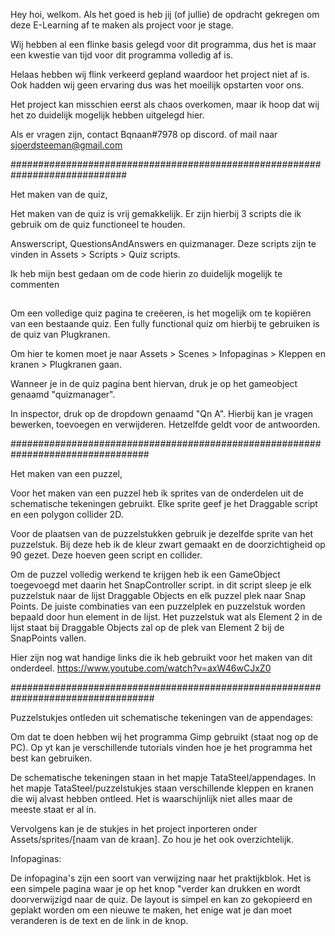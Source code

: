 Hey hoi, welkom. Als het goed is heb jij (of jullie) de opdracht gekregen om deze E-Learning af te maken als project voor je stage.

Wij hebben al een flinke basis gelegd voor dit programma, dus het is maar een kwestie van tijd voor dit programma volledig af is.

Helaas hebben wij flink verkeerd gepland waardoor het project niet af is. Ook hadden wij geen ervaring dus was het moeilijk opstarten voor ons.

Het project kan misschien eerst als chaos overkomen, maar ik hoop dat wij het zo duidelijk mogelijk hebben uitgelegd hier.

Als er vragen zijn, contact Bqnaan#7978 op discord. of mail naar sjoerdsteeman@gmail.com

#############################################################################

Het maken van de quiz,

Het maken van de quiz is vrij gemakkelijk. Er zijn hierbij 3 scripts die ik gebruik om de quiz functioneel te houden. 

Answerscript, QuestionsAndAnswers en quizmanager. Deze scripts zijn te vinden in Assets > Scripts > Quiz scripts.

Ik heb mijn best gedaan om de code hierin zo duidelijk mogelijk te commenten

##

Om een volledige quiz pagina te creëeren, is het mogelijk om te kopiëren van een bestaande quiz. Een fully functional quiz om hierbij te gebruiken is de quiz van Plugkranen.

Om hier te komen moet je naar Assets > Scenes > Infopaginas > Kleppen en kranen > Plugkranen gaan.

Wanneer je in de quiz pagina bent hiervan, druk je op het gameobject genaamd "quizmanager".

In inspector, druk op de dropdown genaamd "Qn A". Hierbij kan je vragen bewerken, toevoegen en verwijderen. Hetzelfde geldt voor de antwoorden.

#################################################################################

Het maken van een puzzel,

Voor het maken van een puzzel heb ik sprites van de onderdelen uit de schematische tekeningen gebruikt.
Elke sprite geef je het Draggable script en een polygon collider 2D.

Voor de plaatsen van de puzzelstukken gebruik je dezelfde sprite van het puzzelstuk.
Bij deze heb ik de kleur zwart gemaakt en de doorzichtigheid op 90 gezet.
Deze hoeven geen script en collider.

Om de puzzel volledig werkend te krijgen heb ik een GameObject toegevoegd met daarin het SnapController script.
in dit script sleep je elk puzzelstuk naar de lijst Draggable Objects en elk puzzel plek naar Snap Points.
De juiste combinaties van een puzzelplek en puzzelstuk worden bepaald door hun element in de lijst. 
Het puzzelstuk wat als Element 2 in de lijst staat bij Draggable Objects zal op de plek van Element 2 bij de SnapPoints vallen.

Hier zijn nog wat handige links die ik heb gebruikt voor het maken van dit onderdeel.
https://www.youtube.com/watch?v=axW46wCJxZ0

##################################################################################

Puzzelstukjes ontleden uit schematische tekeningen van de appendages:

Om dat te doen hebben wij het programma Gimp gebruikt (staat nog op de PC).
Op yt kan je verschillende tutorials vinden hoe je het programma het best kan gebruiken.

De schematische tekeningen staan in het mapje TataSteel/appendages.
In het mapje TataSteel/puzzelstukjes staan verschillende kleppen en kranen die wij alvast hebben ontleed. Het is waarschijnlijk niet alles maar
de meeste staat er al in.

Vervolgens kan je de stukjes in het project inporteren onder Assets/sprites/[naam van de kraan]. Zo hou je het ook overzichtelijk.

Infopaginas: 

De infopagina's zijn een soort van verwijzing naar het praktijkblok. Het is een simpele pagina waar je op het knop "verder kan drukken en wordt doorverwijzigd naar de quiz.
De layout is simpel en kan zo gekopieerd en geplakt worden om een nieuwe te maken, het enige wat je dan moet veranderen is de text en de link in de knop.
